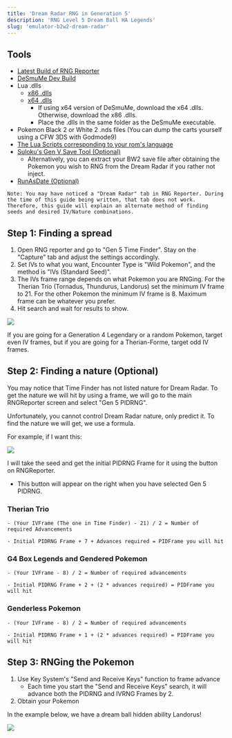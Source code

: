 ```yaml
---
title: 'Dream Radar RNG in Generation 5'
description: 'RNG Level 5 Dream Ball HA Legends'
slug: 'emulator-b2w2-dream-radar'
---
```


## Tools

- [Latest Build of RNG Reporter](https://ci.appveyor.com/project/Admiral-Fish/rngreporter/build/artifacts)
- [DeSmuMe Dev Build](https://sourceforge.net/projects/desmume/files/desmume/0.9.11/desmume-0.9.11-win32-dev.zip/download)
- Lua .dlls
  - [x86 .dlls](https://www.dropbox.com/s/2o4hdphn7j9z349/lua-dll-x86.zip?dl=0)
  - [x64 .dlls](https://www.dropbox.com/s/t8yttukleqserzp/lua-dll-x64.rar?dl=0)
    - If using x64 version of DeSmuMe, download the x64 .dlls. Otherwise, download the x86 .dlls.
    - Place the .dlls in the same folder as the DeSmuMe executable.
- Pokemon Black 2 or White 2 .nds files (You can dump the carts yourself using a CFW 3DS with Godmode9)
- [The Lua Scripts corresponding to your rom's language](http://pokerng.forumcommunity.net/?t=56443955)
- [Suloku's Gen V Save Tool (Optional)](https://github.com/suloku/BW_tool/releases)
  - Alternatively, you can extract your BW2 save file after obtaining the Pokemon you wish to RNG from the Dream Radar if you rather not inject.
- [RunAsDate (Optional)](https://runasdate.en.softonic.com/)

```
Note: You may have noticed a "Dream Radar" tab in RNG Reporter. During the time of this guide being written, that tab does not work. Therefore, this guide will explain an alternate method of finding seeds and desired IV/Nature combinations.
```

## Step 1: Finding a spread

1. Open RNG reporter and go to "Gen 5 Time Finder". Stay on the "Capture" tab and adjust the settings accordingly.
2. Set IVs to what you want, Encounter Type is "Wild Pokemon", and the method is "IVs (Standard Seed)".
3. The IVs frame range depends on what Pokemon you are RNGing. For the Therian Trio (Tornadus, Thundurus, Landorus) set the minimum IV frame to 21. For the other Pokemon the minimum IV frame is 8. Maximum frame can be whatever you prefer.
4. Hit search and wait for results to show.

![](https://snag.gy/iTgKX3.jpg)

If you are going for a Generation 4 Legendary or a random Pokemon, target even IV frames, but if you are going for a Therian-Forme, target odd IV frames.

## Step 2: Finding a nature (Optional)

You may notice that Time Finder has not listed nature for Dream Radar. To get the nature we will hit by using a frame, we will go to the main RNGReporter screen and select "Gen 5 PIDRNG".

Unfortunately, you cannot control Dream Radar nature, only predict it. To find the nature we will get, we use a formula.

For example, if I want this:

![](https://snag.gy/JpIxYQ.jpg)

I will take the seed and get the initial PIDRNG Frame for it using the button on RNGReporter.

- This button will appear on the right when you have selected Gen 5 PIDRNG.

### Therian Trio

    - (Your IVFrame (The one in Time Finder) - 21) / 2 = Number of required Advancements

    - Initial PIDRNG Frame + 7 + Advances required = PIDFrame you will hit

### G4 Box Legends and Gendered Pokemon

    - (Your IVFrame - 8) / 2 = Number of required advancements

    - Initial PIDRNG Frame + 2 + (2 * advances required) = PIDFrame you will hit

### Genderless Pokemon

    - (Your IVFrame - 8) / 2 = Number of required advancements

    - Initial PIDRNG Frame + 1 + (2 * advances required) = PIDFrame you will hit

## Step 3: RNGing the Pokemon

1. Use Key System's "Send and Receive Keys" function to frame advance
   - Each time you start the "Send and Receive Keys" search, it will advance both the PIDRNG and IVRNG Frames by 2.
2. Obtain your Pokemon

In the example below, we have a dream ball hidden ability Landorus!

![](https://snag.gy/pBY8Hc.jpg)
